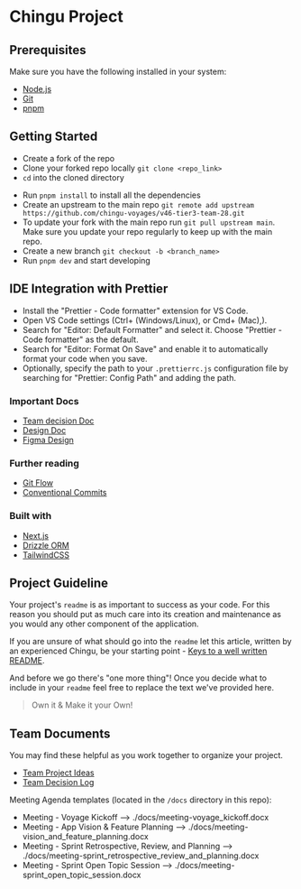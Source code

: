 # Chingu Project

## Prerequisites

Make sure you have the following installed in your system:

- [Node.js](https://nodejs.dev/en/)
- [Git](https://git-scm.com/)
- [pnpm](https://pnpm.io/)

## Getting Started

- Create a fork of the repo
- Clone your forked repo locally `git clone <repo_link>`
- `cd` into the cloned directory
<!-- - Run `cp .env.example .env.local` and set up env variables -->
- Run `pnpm install` to install all the dependencies
- Create an upstream to the main repo `git remote add upstream https://github.com/chingu-voyages/v46-tier3-team-28.git`
- To update your fork with the main repo run `git pull upstream main`. Make sure you update your repo regularly to keep up with the main repo.
- Create a new branch `git checkout -b <branch_name>`
- Run `pnpm dev` and start developing

## IDE Integration with Prettier

- Install the "Prettier - Code formatter" extension for VS Code.
- Open VS Code settings (Ctrl+ (Windows/Linux), or Cmd+ (Mac),).
- Search for "Editor: Default Formatter" and select it. Choose "Prettier - Code formatter" as the default.
- Search for "Editor: Format On Save" and enable it to automatically format your code when you save.
- Optionally, specify the path to your `.prettierrc.js` configuration file by searching for "Prettier: Config Path" and adding the path.

### Important Docs

- [Team decision Doc](https://docs.google.com/document/d/1QNtzHH0htso4upREefDTsfoanQfa5khGg5nX3uvCidU/edit)
- [Design Doc](https://app.eraser.io/workspace/y108M6uSFX3iSYVQMbHR?origin=share)
- [Figma Design](https://www.figma.com/file/GYwdok5q0bYfncDwNAVxm8/Chingu-Team-28?type=design&node-id=0-1&mode=design)

### Further reading

- [Git Flow](https://www.tomasbeuzen.com/post/git-fork-branch-pull/)
- [Conventional Commits](https://www.conventionalcommits.org/en/v1.0.0/#summary)

### Built with

- [Next.js](https://nextjs.org/)
- [Drizzle ORM](https://orm.drizzle.team/)
- [TailwindCSS](https://tailwindcss.com/)

## Project Guideline

Your project's `readme` is as important to success as your code. For
this reason you should put as much care into its creation and maintenance
as you would any other component of the application.

If you are unsure of what should go into the `readme` let this article,
written by an experienced Chingu, be your starting point -
[Keys to a well written README](https://tinyurl.com/yk3wubft).

And before we go there's "one more thing"! Once you decide what to include
in your `readme` feel free to replace the text we've provided here.

> Own it & Make it your Own!

## Team Documents

You may find these helpful as you work together to organize your project.

- [Team Project Ideas](./docs/team_project_ideas.md)
- [Team Decision Log](./docs/team_decision_log.md)

Meeting Agenda templates (located in the `/docs` directory in this repo):

- Meeting - Voyage Kickoff --> ./docs/meeting-voyage_kickoff.docx
- Meeting - App Vision & Feature Planning --> ./docs/meeting-vision_and_feature_planning.docx
- Meeting - Sprint Retrospective, Review, and Planning --> ./docs/meeting-sprint_retrospective_review_and_planning.docx
- Meeting - Sprint Open Topic Session --> ./docs/meeting-sprint_open_topic_session.docx
